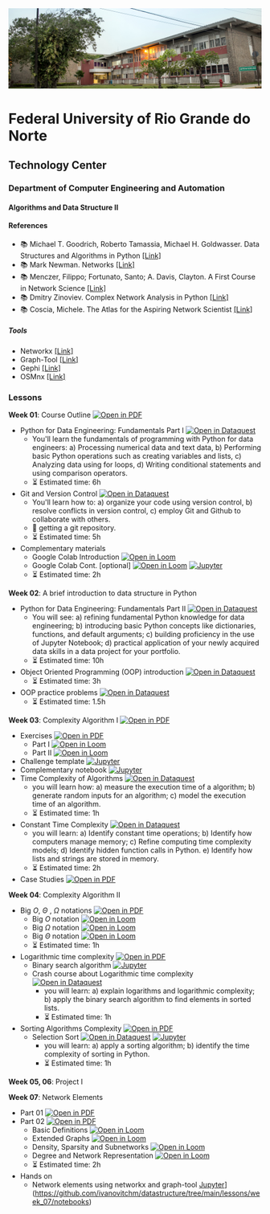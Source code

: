 
<center><img width="800" src="images/ct.jpeg"></center>

# Federal University of Rio Grande do Norte
## Technology Center
### Department of Computer Engineering and Automation 
#### Algorithms and Data Structure II

#### References

- :books: Michael T. Goodrich, Roberto Tamassia, Michael H. Goldwasser. Data Structures and Algorithms in Python [[Link]](https://www.wiley.com/en-br/Data+Structures+and+Algorithms+in+Python-p-9781118290279)
- :books: Mark Newman. Networks [[Link]](https://global.oup.com/academic/product/networks-9780198805090?cc=br&lang=en&)
- :books: Menczer, Filippo; Fortunato, Santo; A. Davis, Clayton. A First Course in Network Science [[Link]](https://www.cambridge.org/us/academic/subjects/physics/statistical-physics/first-course-network-science)
- :books: Dmitry Zinoviev. Complex Network Analysis in Python [[Link]](https://pragprog.com/titles/dzcnapy/complex-network-analysis-in-python/)
- :books: Coscia, Michele. The Atlas for the Aspiring Network Scientist [[Link]](https://www.networkatlas.eu/)

##### Tools
- Networkx [[Link]](https://networkx.org/)
- Graph-Tool [[Link]](https://graph-tool.skewed.de/)
- Gephi [[Link]](https://gephi.org/)
- OSMnx [[Link]](https://github.com/gboeing/osmnx)


### Lessons

**Week 01**: Course Outline [![Open in PDF](https://img.shields.io/badge/-PDF-EC1C24?style=flat-square&logo=adobeacrobatreader)](https://github.com/ivanovitchm/datastructure/tree/main/lessons/week_01/course_outline.pdf)
- Python for Data Engineering: Fundamentals Part I [![Open in Dataquest](https://img.shields.io/badge/link-dataquest-green)](https://www.dataquest.io/course/python-fundamentals-de/)
    - You'll learn the fundamentals of programming with Python for data engineers: a) Processing numerical data and text data, b) Performing basic Python operations such as creating variables and lists, c) Analyzing data using for loops, d) Writing conditional statements and using comparison operators.
    - :hourglass_flowing_sand: Estimated time: 6h
- Git and Version Control [![Open in Dataquest](https://img.shields.io/badge/link-dataquest-green)](https://www.dataquest.io/course/git-and-vcs/)
    - You'll learn how to: a) organize your code using version control, b) resolve conflicts in version control, c) employ Git and Github to collaborate with others.
    - :facepunch: getting a git repository.
    - :hourglass_flowing_sand: Estimated time: 5h
- Complementary materials
    - Google Colab Introduction [![Open in Loom](https://img.shields.io/badge/-Video-83DA77?style=flat-square&logo=loom)](https://www.loom.com/share/8a4f0d34b3cb4d9ea04b6dcf0b3d1aca)
    - Google Colab Cont. [optional] [![Open in Loom](https://img.shields.io/badge/-Video-83DA77?style=flat-square&logo=loom)](https://www.loom.com/share/d96cb0af7d9c4416bfe8145c93248a11) [![Jupyter](https://img.shields.io/badge/-Notebook-191A1B?style=flat-square&logo=jupyter)](https://github.com/ivanovitchm/datastructure/blob/main/lessons/week_01/Python_Tutorial.ipynb)
    - :hourglass_flowing_sand: Estimated time: 2h

**Week 02**: A brief introduction to data structure in Python
- Python for Data Engineering: Fundamentals Part II [![Open in Dataquest](https://img.shields.io/badge/link-dataquest-green)](https://www.dataquest.io/course/python-fundamentals-de-ii/)
    - You will see: a) refining fundamental Python knowledge for data engineering; b) introducing basic Python concepts like dictionaries, functions, and default arguments; c) building proficiency in the use of Jupyter Notebook; d) practical application of your newly acquired data skills in a data project for your portfolio.
    - :hourglass_flowing_sand: Estimated time: 10h
- Object Oriented Programming (OOP) introduction [![Open in Dataquest](https://img.shields.io/badge/link-dataquest-green)](https://app.dataquest.io/c/78/m/435/object-oriented-python/1/introduction)
    - :hourglass_flowing_sand: Estimated time: 3h
- OOP practice problems [![Open in Dataquest](https://img.shields.io/badge/link-dataquest-green)](https://app.dataquest.io/m/1000352/object-oriented-python-practice-problems/1/practice-problems-for-object-oriented-python) 
    - :hourglass_flowing_sand: Estimated time: 1.5h

**Week 03**: Complexity Algorithm I [![Open in PDF](https://img.shields.io/badge/-PDF-EC1C24?style=flat-square&logo=adobeacrobatreader)](https://github.com/ivanovitchm/datastructure/blob/main/lessons/week_03/Complexity%20of%20Algorithms%20Part%20I.pdf)
- Exercises [![Open in PDF](https://img.shields.io/badge/-PDF-EC1C24?style=flat-square&logo=adobeacrobatreader)](https://github.com/ivanovitchm/datastructure/blob/main/lessons/week_03/Exercise%20Complexity%20of%20Algorithms%20Part%20I.pdf)
    - Part I [![Open in Loom](https://img.shields.io/badge/-Video-83DA77?style=flat-square&logo=loom)](https://www.loom.com/share/f1102929b7b241e5b0285b23bc763f34)
    - Part II [![Open in Loom](https://img.shields.io/badge/-Video-83DA77?style=flat-square&logo=loom)](https://www.loom.com/share/08c2c3ec22e5484b9b5342e16e019cd4)
- Challenge template [![Jupyter](https://img.shields.io/badge/-Notebook-191A1B?style=flat-square&logo=jupyter)](https://github.com/ivanovitchm/datastructure/blob/main/lessons/week_03/twonumbersum.ipynb)
- Complementary notebook [![Jupyter](https://img.shields.io/badge/-Notebook-191A1B?style=flat-square&logo=jupyter)](https://github.com/ivanovitchm/datastructure/blob/main/lessons/week_03/complementary_notebook.ipynb)
- Time Complexity of Algorithms [![Open in Dataquest](https://img.shields.io/badge/link-dataquest-green)](https://app.dataquest.io/c/86/m/476) 
    - you will learn how: a) measure the execution time of a algorithm; b) generate random inputs for an algorithm; c) model the execution time of an algorithm.
    - :hourglass_flowing_sand: Estimated time: 1h
- Constant Time Complexity [![Open in Dataquest](https://img.shields.io/badge/link-dataquest-green)](https://app.dataquest.io/c/86/m/477)
    - you will learn: a) Identify constant time operations; b) Identify how computers manage memory; c) Refine computing time complexity models; d) Identify hidden function calls in Python. e) Identify how lists and strings are stored in memory.
    - :hourglass_flowing_sand: Estimated time: 2h
- Case Studies [![Open in PDF](https://img.shields.io/badge/-PDF-EC1C24?style=flat-square&logo=adobeacrobatreader)](https://github.com/ivanovitchm/datastructure/blob/main/lessons/week_03/Case%20Study.pdf)

**Week 04**: Complexity Algorithm II
 - Big $O$, $\Theta$ , $\Omega$ notations [![Open in PDF](https://img.shields.io/badge/-PDF-EC1C24?style=flat-square&logo=adobeacrobatreader)](https://github.com/ivanovitchm/datastructure/blob/main/lessons/week_04/Nota%C3%A7%C3%B5es.pdf)
    - Big $O$ notation [![Open in Loom](https://img.shields.io/badge/-Video-83DA77?style=flat-square&logo=loom)](https://www.loom.com/share/d2353c742cdd473d9e301b7e5d09adcc)
    - Big $\Omega$ notation [![Open in Loom](https://img.shields.io/badge/-Video-83DA77?style=flat-square&logo=loom)](https://www.loom.com/share/4d26d820ccb8415986ed74b5ee192a90)
    - Big $\Theta$ notation [![Open in Loom](https://img.shields.io/badge/-Video-83DA77?style=flat-square&logo=loom)](https://www.loom.com/share/bf386884b89545e79323cfe773d21070)
    - :hourglass_flowing_sand: Estimated time: 1h
- Logarithmic time complexity [![Open in PDF](https://img.shields.io/badge/-PDF-EC1C24?style=flat-square&logo=adobeacrobatreader)](https://github.com/ivanovitchm/datastructure/blob/main/lessons/week_04/Log%20Complexity.pdf)
    - Binary search algorithm [![Jupyter](https://img.shields.io/badge/-Notebook-191A1B?style=flat-square&logo=jupyter)](https://github.com/ivanovitchm/datastructure/blob/main/lessons/week_04/binarySearch.ipynb)
    - Crash course about Logarithmic time complexity [![Open in Dataquest](https://img.shields.io/badge/link-dataquest-green)](https://app.dataquest.io/c/86/m/478)
        - you will learn: a) explain logarithms and logarithmic complexity; b) apply the binary search algorithm to find elements in sorted lists.
        - :hourglass_flowing_sand: Estimated time: 1h
- Sorting Algorithms Complexity [![Open in PDF](https://img.shields.io/badge/-PDF-EC1C24?style=flat-square&logo=adobeacrobatreader)](https://github.com/ivanovitchm/datastructure/blob/main/lessons/week_04/Sorting%20algorithms.pdf)
    - Selection Sort [![Open in Dataquest](https://img.shields.io/badge/link-dataquest-green)](https://app.dataquest.io/c/86/m/479) [![Jupyter](https://img.shields.io/badge/-Notebook-191A1B?style=flat-square&logo=jupyter)](https://github.com/ivanovitchm/datastructure/blob/main/lessons/week_04/selection_sort.ipynb)
        - you will learn: a) apply a sorting algorithm; b) identify the time complexity of sorting in Python.
        - :hourglass_flowing_sand: Estimated time: 1h

**Week 05, 06**: Project I

**Week 07**: Network Elements 
- Part 01 [![Open in PDF](https://img.shields.io/badge/-PDF-EC1C24?style=flat-square&logo=adobeacrobatreader)](https://github.com/ivanovitchm/datastructure/blob/main/lessons/week_07/Network%20Elements%2001.pdf)
- Part 02 [![Open in PDF](https://img.shields.io/badge/-PDF-EC1C24?style=flat-square&logo=adobeacrobatreader)](https://github.com/ivanovitchm/datastructure/blob/main/lessons/week_07/Network%20Elements%2002.pdf)
    - Basic Definitions [![Open in Loom](https://img.shields.io/badge/-Video-83DA77?style=flat-square&logo=loom)](https://www.loom.com/share/aa7b736bc2b24d599efa7b24d96edc72)
    - Extended Graphs [![Open in Loom](https://img.shields.io/badge/-Video-83DA77?style=flat-square&logo=loom)](https://www.loom.com/share/8646b007d7ac4aa485430a3a7c487480)
    - Density, Sparsity and Subnetworks [![Open in Loom](https://img.shields.io/badge/-Video-83DA77?style=flat-square&logo=loom)](https://www.loom.com/share/49175fd385d94ae58831921cd53f715c)
    - Degree and Network Representation [![Open in Loom](https://img.shields.io/badge/-Video-83DA77?style=flat-square&logo=loom)](https://www.loom.com/share/bcaf192f492a413984d7b183edf06ce2)
    - :hourglass_flowing_sand: Estimated time: 2h
- Hands on
    - Network elements using networkx and graph-tool [Jupyter](https://img.shields.io/badge/-Notebook-191A1B?style=flat-square&logo=jupyter)](https://github.com/ivanovitchm/datastructure/tree/main/lessons/week_07/notebooks)